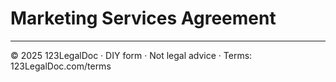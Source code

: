 # Marketing Services Agreement

---
© 2025 123LegalDoc · DIY form · Not legal advice · Terms: 123LegalDoc.com/terms
